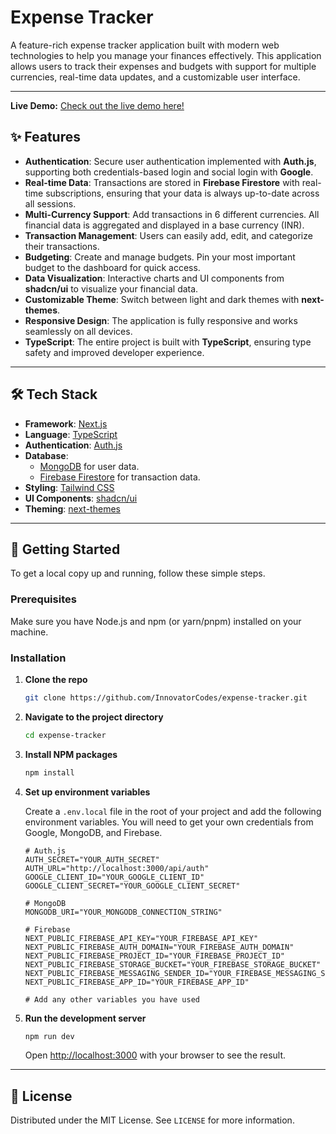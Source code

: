 # Expense Tracker

A feature-rich expense tracker application built with modern web technologies to help you manage your finances effectively. This application allows users to track their expenses and budgets with support for multiple currencies, real-time data updates, and a customizable user interface.

---
**Live Demo:** [Check out the live demo here!](https://spendsense-tracker.vercel.app)

## ✨ Features

- **Authentication**: Secure user authentication implemented with **Auth.js**, supporting both credentials-based login and social login with **Google**.
- **Real-time Data**: Transactions are stored in **Firebase Firestore** with real-time subscriptions, ensuring that your data is always up-to-date across all sessions.
- **Multi-Currency Support**: Add transactions in 6 different currencies. All financial data is aggregated and displayed in a base currency (INR).
- **Transaction Management**: Users can easily add, edit, and categorize their transactions.
- **Budgeting**: Create and manage budgets. Pin your most important budget to the dashboard for quick access.
- **Data Visualization**: Interactive charts and UI components from **shadcn/ui** to visualize your financial data.
- **Customizable Theme**: Switch between light and dark themes with **next-themes**.
- **Responsive Design**: The application is fully responsive and works seamlessly on all devices.
- **TypeScript**: The entire project is built with **TypeScript**, ensuring type safety and improved developer experience.

---

## 🛠️ Tech Stack

- **Framework**: [Next.js](https://nextjs.org/)
- **Language**: [TypeScript](https://www.typescriptlang.org/)
- **Authentication**: [Auth.js](https://authjs.dev/)
- **Database**:
  - [MongoDB](https://www.mongodb.com/) for user data.
  - [Firebase Firestore](https://firebase.google.com/docs/firestore) for transaction data.
- **Styling**: [Tailwind CSS](https://tailwindcss.com/)
- **UI Components**: [shadcn/ui](https://ui.shadcn.com/)
- **Theming**: [next-themes](https://github.com/pacocoursey/next-themes)

---

## 🚀 Getting Started

To get a local copy up and running, follow these simple steps.

### Prerequisites

Make sure you have Node.js and npm (or yarn/pnpm) installed on your machine.

### Installation

1.  **Clone the repo**
    ```sh
    git clone https://github.com/InnovatorCodes/expense-tracker.git
    ```
2.  **Navigate to the project directory**
    ```sh
    cd expense-tracker
    ```
3.  **Install NPM packages**
    ```sh
    npm install
    ```
4.  **Set up environment variables**

    Create a `.env.local` file in the root of your project and add the following environment variables. You will need to get your own credentials from Google, MongoDB, and Firebase.

    ```env
    # Auth.js
    AUTH_SECRET="YOUR_AUTH_SECRET"
    AUTH_URL="http://localhost:3000/api/auth"
    GOOGLE_CLIENT_ID="YOUR_GOOGLE_CLIENT_ID"
    GOOGLE_CLIENT_SECRET="YOUR_GOOGLE_CLIENT_SECRET"

    # MongoDB
    MONGODB_URI="YOUR_MONGODB_CONNECTION_STRING"

    # Firebase
    NEXT_PUBLIC_FIREBASE_API_KEY="YOUR_FIREBASE_API_KEY"
    NEXT_PUBLIC_FIREBASE_AUTH_DOMAIN="YOUR_FIREBASE_AUTH_DOMAIN"
    NEXT_PUBLIC_FIREBASE_PROJECT_ID="YOUR_FIREBASE_PROJECT_ID"
    NEXT_PUBLIC_FIREBASE_STORAGE_BUCKET="YOUR_FIREBASE_STORAGE_BUCKET"
    NEXT_PUBLIC_FIREBASE_MESSAGING_SENDER_ID="YOUR_FIREBASE_MESSAGING_SENDER_ID"
    NEXT_PUBLIC_FIREBASE_APP_ID="YOUR_FIREBASE_APP_ID"

    # Add any other variables you have used
    ```

5.  **Run the development server**

    ```sh
    npm run dev
    ```

    Open [http://localhost:3000](http://localhost:3000) with your browser to see the result.

---

## 📄 License

Distributed under the MIT License. See `LICENSE` for more information.
